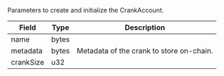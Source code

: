 Parameters to create and initialize the CrankAccount.

| Field     | Type  | Description                              |
| --------- | ----- | ---------------------------------------- |
| name      | bytes |                                          |
| metadata  | bytes | Metadata of the crank to store on-chain. |
| crankSize | u32   |                                          |
